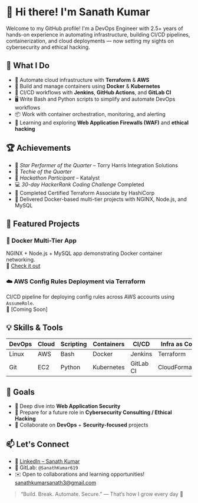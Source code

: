 # 👋 Hi there! I'm Sanath Kumar

Welcome to my GitHub profile! I'm a DevOps Engineer with 2.5+ years of hands-on experience in automating infrastructure, building CI/CD pipelines, containerization, and cloud deployments — now setting my sights on cybersecurity and ethical hacking.

## 🚀 What I Do

- 🔧 Automate cloud infrastructure with **Terraform** & **AWS**
- 🐳 Build and manage containers using **Docker** & **Kubernetes**
- 🔄 CI/CD workflows with **Jenkins**, **GitHub Actions**, and **GitLab CI**
- 🖥️ Write Bash and Python scripts to simplify and automate DevOps workflows
- 📦 Work with container orchestration, monitoring, and alerting
- 🔐 Learning and exploring **Web Application Firewalls (WAF)** and **ethical hacking**


## 🏆 Achievements

- 🏅 *Star Performer of the Quarter* – Torry Harris Integration Solutions  
- 🥇 *Techie of the Quarter*  
- 🧠 *Hackathon Participant* – Katalyst  
- 💻 *30-day HackerRank Coding Challenge* Completed  
- 🧪 Completed Certified Terraform Associate by HashiCorp  
- 🧰 Delivered Docker-based multi-tier projects with NGINX, Node.js, and MySQL


## 📌 Featured Projects

### 🐳 Docker Multi-Tier App
NGINX + Node.js + MySQL app demonstrating Docker container networking.  
📘 [Check it out](https://github.com/YourUsername/your-project-repo)

### ☁️ AWS Config Rules Deployment via Terraform
CI/CD pipeline for deploying config rules across AWS accounts using `AssumeRole`.  
🔗 [Coming Soon]


## 💡 Skills & Tools

| DevOps | Cloud | Scripting | Containers | CI/CD | Infra as Code |
|--------|-------|-----------|------------|-------|----------------|
| Linux  | AWS   | Bash      | Docker     | Jenkins | Terraform      |
| Git    | EC2   | Python    | Kubernetes | GitLab CI | CloudFormation  |


## 🎯 Goals

- 📖 Deep dive into **Web Application Security**
- 🧠 Prepare for a future role in **Cybersecurity Consulting / Ethical Hacking**
- 🤝 Collaborate on **DevOps** + **Security-focused** projects


## 📫 Let's Connect

- 🔗 [LinkedIn – Sanath Kumar](https://www.linkedin.com/in/sanath-kumar-is-here/)
- 🐙 GitLab: `@SanathKumar619`
- ✉️ Open to collaborations and learning opportunities! sanathkumarsanath3@gmail.com

> “Build. Break. Automate. Secure.” — That’s how I grow every day 🚀

